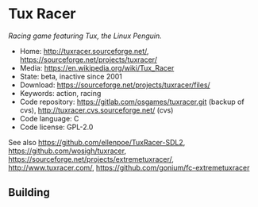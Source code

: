 # Tux Racer

_Racing game featuring Tux, the Linux Penguin._

- Home: http://tuxracer.sourceforge.net/, https://sourceforge.net/projects/tuxracer/
- Media: https://en.wikipedia.org/wiki/Tux_Racer
- State: beta, inactive since 2001
- Download: https://sourceforge.net/projects/tuxracer/files/
- Keywords: action, racing
- Code repository: https://gitlab.com/osgames/tuxracer.git (backup of cvs), http://tuxracer.cvs.sourceforge.net/ (cvs)
- Code language: C
- Code license: GPL-2.0

See also https://github.com/ellenpoe/TuxRacer-SDL2, https://github.com/wosigh/tuxracer, https://sourceforge.net/projects/extremetuxracer/, http://www.tuxracer.com/, https://github.com/gonium/fc-extremetuxracer

## Building

